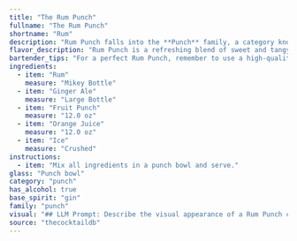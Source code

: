 ```yaml
---
title: "The Rum Punch"
fullname: "The Rum Punch"
shortname: "Rum"
description: "Rum Punch falls into the **Punch** family, a category known for its communal origins. This specific concoction likely emerged in the Caribbean, blending the tropical flavors of rum, fruit punch, and orange juice with the refreshing fizz of ginger ale.  "
flavor_description: "Rum Punch is a refreshing blend of sweet and tangy flavors. The rum provides a warm, boozy base, while the ginger ale adds a subtle spice and fizz. The fruit punch contributes a vibrant sweetness, and the orange juice adds a citrusy tartness. The ice chills the drink to perfection, creating a harmonious balance of flavors. "
bartender_tips: "For a perfect Rum Punch, remember to use a high-quality rum, as it's the star of the show.  Start with a good base of fruit punch, then add a splash of orange juice for brightness.  Keep the ginger ale light, just enough to add a hint of fizz.  Don't over-ice it - just enough to chill the drink.  And most importantly, taste as you go to adjust sweetness and balance.  Garnish with a cherry or orange slice for a festive touch. "
ingredients:
  - item: "Rum"
    measure: "Mikey Bottle"
  - item: "Ginger Ale"
    measure: "Large Bottle"
  - item: "Fruit Punch"
    measure: "12.0 oz"
  - item: "Orange Juice"
    measure: "12.0 oz"
  - item: "Ice"
    measure: "Crushed"
instructions:
  - item: "Mix all ingredients in a punch bowl and serve."
glass: "Punch bowl"
category: "punch"
has_alcohol: true
base_spirit: "gin"
family: "punch"
visual: "## LLM Prompt: Describe the visual appearance of a Rum Punch cocktail. **Consider the following aspects:*** **Color:**  What are the dominant colors of the cocktail?  Is it a vibrant, clear hue, or a more muted, cloudy shade?  Does it have any layers or gradients?* **Transparency:** Is the drink transparent, translucent, or opaque?* **Texture:**  Does the cocktail have a smooth, silky texture, or is it more bubbly and frothy?* **Garnish:**  Does it have any garnishes? If so, what kind? (e.g., fruit slices, cherries, sprigs of mint)* **Glassware:**  What kind of glass is the cocktail served in? (e.g., hurricane glass, highball glass, tiki mug)**Example:**Imagine a **bright orange, translucent** Rum Punch. The **bubbly, frothy** drink is **layered**, with a **golden** layer of rum at the bottom, giving way to a **brighter orange** shade of fruit punch and ginger ale. It's served in a **classic hurricane glass**, garnished with a **slice of orange** and a **maraschino cherry**. "
source: "thecocktaildb"
---
```


